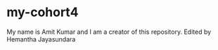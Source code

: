 # my-cohort4

My name is Amit Kumar and I am a creator of this repository.
Edited  by Hemantha Jayasundara
